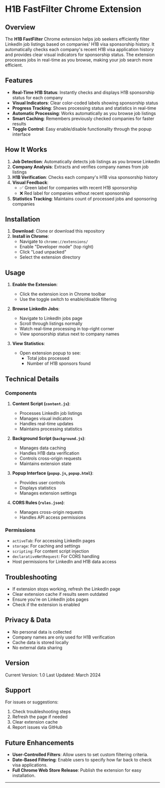 # H1B FastFilter Chrome Extension

## Overview
The **H1B FastFilter** Chrome extension helps job seekers efficiently filter LinkedIn job listings based on companies' H1B visa sponsorship history. It automatically checks each company's recent H1B visa application history and provides clear visual indicators for sponsorship status. The extension processes jobs in real-time as you browse, making your job search more efficient.

## Features
- **Real-Time H1B Status**: Instantly checks and displays H1B sponsorship status for each company
- **Visual Indicators**: Clear color-coded labels showing sponsorship status
- **Progress Tracking**: Shows processing status and statistics in real-time
- **Automatic Processing**: Works automatically as you browse job listings
- **Smart Caching**: Remembers previously checked companies for faster results
- **Toggle Control**: Easy enable/disable functionality through the popup interface

## How It Works
1. **Job Detection**: Automatically detects job listings as you browse LinkedIn
2. **Company Analysis**: Extracts and verifies company names from job listings
3. **H1B Verification**: Checks each company's H1B visa sponsorship history
4. **Visual Feedback**: 
   - ✅ Green label for companies with recent H1B sponsorship
   - ❌ Red label for companies without recent sponsorship
5. **Statistics Tracking**: Maintains count of processed jobs and sponsoring companies

## Installation
1. **Download**: Clone or download this repository
2. **Install in Chrome**:
   - Navigate to `chrome://extensions/`
   - Enable "Developer mode" (top right)
   - Click "Load unpacked"
   - Select the extension directory

## Usage
1. **Enable the Extension**:
   - Click the extension icon in Chrome toolbar
   - Use the toggle switch to enable/disable filtering

2. **Browse LinkedIn Jobs**:
   - Navigate to LinkedIn jobs page
   - Scroll through listings normally
   - Watch real-time processing in top-right corner
   - View sponsorship status next to company names

3. **View Statistics**:
   - Open extension popup to see:
     - Total jobs processed
     - Number of H1B sponsors found

## Technical Details

### Components
1. **Content Script (`content.js`)**:
   - Processes LinkedIn job listings
   - Manages visual indicators
   - Handles real-time updates
   - Maintains processing statistics

2. **Background Script (`background.js`)**:
   - Manages data caching
   - Handles H1B data verification
   - Controls cross-origin requests
   - Maintains extension state

3. **Popup Interface (`popup.js`, `popup.html`)**:
   - Provides user controls
   - Displays statistics
   - Manages extension settings

4. **CORS Rules (`rules.json`)**:
   - Manages cross-origin requests
   - Handles API access permissions

### Permissions
- `activeTab`: For accessing LinkedIn pages
- `storage`: For caching and settings
- `scripting`: For content script injection
- `declarativeNetRequest`: For CORS handling
- Host permissions for LinkedIn and H1B data access

## Troubleshooting
- If extension stops working, refresh the LinkedIn page
- Clear extension cache if results seem outdated
- Ensure you're on LinkedIn jobs pages
- Check if the extension is enabled

## Privacy & Data
- No personal data is collected
- Company names are only used for H1B verification
- Cache data is stored locally
- No external data sharing

## Version
Current Version: 1.0
Last Updated: March 2024

## Support
For issues or suggestions:
1. Check troubleshooting steps
2. Refresh the page if needed
3. Clear extension cache
4. Report issues via GitHub

## Future Enhancements
- **User-Controlled Filters**: Allow users to set custom filtering criteria.
- **Date-Based Filtering**: Enable users to specify how far back to check visa applications.
- **Full Chrome Web Store Release**: Publish the extension for easy installation.

---
